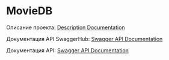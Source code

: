 # MovieDB

Описание проекта:
[Description Documentation](docs/description.md)

Документация API SwaggerHub:
[Swagger API Documentation](https://app.swaggerhub.com/apis-docs/dmitrijch/api-documentation/1.0)

Документация API:
[Swagger API Documentation](docs/swagger.yaml)